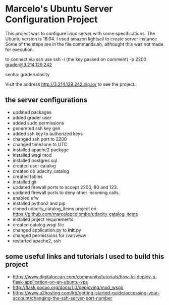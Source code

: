 # Marcelo's Ubuntu Server Configuration Project

This project was to configure linux server with some specifications.
The Ubuntu version is 16.04.
I used amazon lightsail to create server instance
Some of the steps are in the file commands.sh, althought this was not made for execution.

to connect via ssh use ssh -i (the key passed on comment) -p 2200 grader@3.214.129.242

senha: graderudacity

Visit the address http://3.214.129.242.xip.io/  to see the project.

## the server configurations

- updated packages
- added grader user
- added sudo permissions
- genereted ssh key gen
- added ssh key to authorized keys
- changed ssh port to 2200
- changed timezone to UTC
- installed apache2 package
- installed wsgi mod
- installed postgres sql
- created user catalog
- created db udacity_catalog
- created tables
- installed git
- updated firewall ports to accept 2200, 80 and 123.
- updated firewall ports to deny other incoming calls.
- enabled ufw
- installed python2 and pip
- cloned udacity_catalog_items project on https://github.com/marcelopcolombo/udacity_catalog_items
- installed priject requirements
- created catalog.wsgi file
- changed application.py to __init__.py
- changed permissions for /var/www
- restarted apache2, ssh

## some useful links and tutorials I used to build this project

- https://www.digitalocean.com/community/tutorials/how-to-deploy-a-flask-application-on-an-ubuntu-vps
- http://flask.pocoo.org/docs/1.0/deploying/mod_wsgi/
- https://www.a2hosting.com/kb/getting-started-guide/accessing-your-account/changing-the-ssh-server-port-number